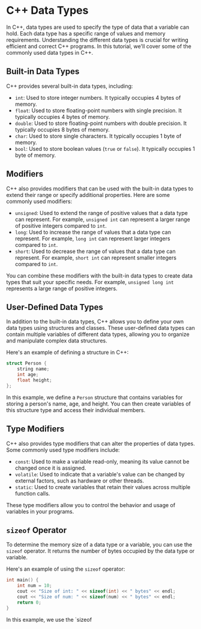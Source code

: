 # C++ Data Types

In C++, data types are used to specify the type of data that a variable can hold. Each data type has a specific range of values and memory requirements. Understanding the different data types is crucial for writing efficient and correct C++ programs. In this tutorial, we'll cover some of the commonly used data types in C++.

## Built-in Data Types

C++ provides several built-in data types, including:

- `int`: Used to store integer numbers. It typically occupies 4 bytes of memory.
- `float`: Used to store floating-point numbers with single precision. It typically occupies 4 bytes of memory.
- `double`: Used to store floating-point numbers with double precision. It typically occupies 8 bytes of memory.
- `char`: Used to store single characters. It typically occupies 1 byte of memory.
- `bool`: Used to store boolean values (`true` or `false`). It typically occupies 1 byte of memory.

## Modifiers

C++ also provides modifiers that can be used with the built-in data types to extend their range or specify additional properties. Here are some commonly used modifiers:

- `unsigned`: Used to extend the range of positive values that a data type can represent. For example, `unsigned int` can represent a larger range of positive integers compared to `int`.
- `long`: Used to increase the range of values that a data type can represent. For example, `long int` can represent larger integers compared to `int`.
- `short`: Used to decrease the range of values that a data type can represent. For example, `short int` can represent smaller integers compared to `int`.

You can combine these modifiers with the built-in data types to create data types that suit your specific needs. For example, `unsigned long int` represents a large range of positive integers.

## User-Defined Data Types

In addition to the built-in data types, C++ allows you to define your own data types using structures and classes. These user-defined data types can contain multiple variables of different data types, allowing you to organize and manipulate complex data structures.

Here's an example of defining a structure in C++:

````cpp
struct Person {
    string name;
    int age;
    float height;
};
````

In this example, we define a `Person` structure that contains variables for storing a person's name, age, and height. You can then create variables of this structure type and access their individual members.

## Type Modifiers

C++ also provides type modifiers that can alter the properties of data types. Some commonly used type modifiers include:

- `const`: Used to make a variable read-only, meaning its value cannot be changed once it is assigned.
- `volatile`: Used to indicate that a variable's value can be changed by external factors, such as hardware or other threads.
- `static`: Used to create variables that retain their values across multiple function calls.

These type modifiers allow you to control the behavior and usage of variables in your programs.

## `sizeof` Operator

To determine the memory size of a data type or a variable, you can use the `sizeof` operator. It returns the number of bytes occupied by the data type or variable.

Here's an example of using the `sizeof` operator:

````cpp
int main() {
    int num = 10;
    cout << "Size of int: " << sizeof(int) << " bytes" << endl;
    cout << "Size of num: " << sizeof(num) << " bytes" << endl;
    return 0;
}
````

In this example, we use the `sizeof
